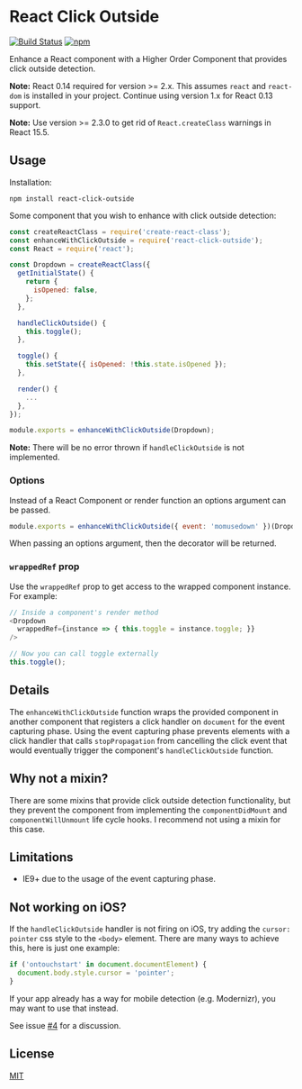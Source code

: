 # React Click Outside

[![Build Status](https://travis-ci.org/kentor/react-click-outside.svg)](https://travis-ci.org/kentor/react-click-outside) [![npm](https://img.shields.io/npm/v/react-click-outside.svg)](https://www.npmjs.com/package/react-click-outside)

Enhance a React component with a Higher Order Component that provides click
outside detection.

**Note:** React 0.14 required for version >= 2.x. This assumes `react` and
`react-dom` is installed in your project. Continue using version 1.x for React
0.13 support.

**Note:** Use version >= 2.3.0 to get rid of `React.createClass`
warnings in React 15.5.

## Usage

Installation:

```
npm install react-click-outside
```

Some component that you wish to enhance with click outside detection:

```js
const createReactClass = require('create-react-class');
const enhanceWithClickOutside = require('react-click-outside');
const React = require('react');

const Dropdown = createReactClass({
  getInitialState() {
    return {
      isOpened: false,
    };
  },

  handleClickOutside() {
    this.toggle();
  },

  toggle() {
    this.setState({ isOpened: !this.state.isOpened });
  },

  render() {
    ...
  },
});

module.exports = enhanceWithClickOutside(Dropdown);
```

**Note:** There will be no error thrown if `handleClickOutside` is not
implemented.

### Options

Instead of a React Component or render function an options argument can be passed.

```js
module.exports = enhanceWithClickOutside({ event: 'momusedown' })(Dropdown);
```

When passing an options argument, then the decorator will be returned.

### `wrappedRef` prop

Use the `wrappedRef` prop to get access to the wrapped component instance. For
example:

```js
// Inside a component's render method
<Dropdown
  wrappedRef={instance => { this.toggle = instance.toggle; }}
/>

// Now you can call toggle externally
this.toggle();
```

## Details

The `enhanceWithClickOutside` function wraps the provided component in another
component that registers a click handler on `document` for the event capturing
phase. Using the event capturing phase prevents elements with a click handler
that calls `stopPropagation` from cancelling the click event that would
eventually trigger the component's `handleClickOutside` function.

## Why not a mixin?

There are some mixins that provide click outside detection functionality, but
they prevent the component from implementing the  `componentDidMount` and
`componentWillUnmount` life cycle hooks. I recommend not using a mixin for this
case.

## Limitations

- IE9+ due to the usage of the event capturing phase.

## Not working on iOS?

If the `handleClickOutside` handler is not firing on iOS, try adding the
`cursor: pointer` css style to the `<body>` element. There are many ways to
achieve this, here is just one example:

```js
if ('ontouchstart' in document.documentElement) {
  document.body.style.cursor = 'pointer';
}
```

If your app already has a way for mobile detection (e.g. Modernizr), you may
want to use that instead.


See issue [#4][i] for a discussion.

## License

[MIT](LICENSE.txt)

[i]: https://github.com/kentor/react-click-outside/issues/4
